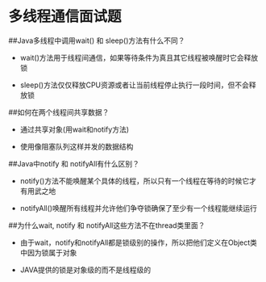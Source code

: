 # 多线程通信面试题
##Java多线程中调用wait() 和 sleep()方法有什么不同？
* wait()方法用于线程间通信，如果等待条件为真且其它线程被唤醒时它会释放锁

* sleep()方法仅仅释放CPU资源或者让当前线程停止执行一段时间，但不会释放锁

##如何在两个线程间共享数据？

* 通过共享对象(用wait和notify方法)

* 使用像阻塞队列这样并发的数据结构


##Java中notify 和 notifyAll有什么区别？

* notify()方法不能唤醒某个具体的线程，所以只有一个线程在等待的时候它才有用武之地

* notifyAll()唤醒所有线程并允许他们争夺锁确保了至少有一个线程能继续运行

##为什么wait, notify 和 notifyAll这些方法不在thread类里面？

* 由于wait，notify和notifyAll都是锁级别的操作，所以把他们定义在Object类中因为锁属于对象

* JAVA提供的锁是对象级的而不是线程级的


